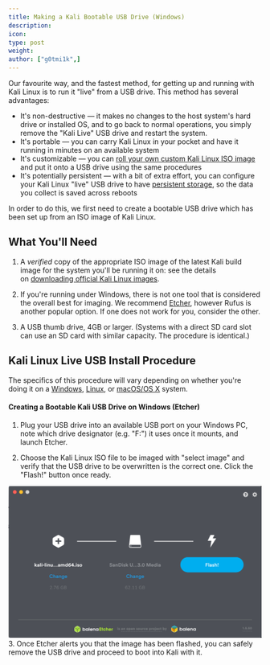 ```yaml
---
title: Making a Kali Bootable USB Drive (Windows)
description:
icon:
type: post
weight:
author: ["g0tmi1k",]
---
```


Our favourite way, and the fastest method, for getting up and running with Kali Linux is to run it "live" from a USB drive. This method has several advantages:

- It's non-destructive — it makes no changes to the host system's hard drive or installed OS, and to go back to normal operations, you simply remove the "Kali Live" USB drive and restart the system.
- It's portable — you can carry Kali Linux in your pocket and have it running in minutes on an available system
- It's customizable — you can [roll your own custom Kali Linux ISO image](/docs/development/live-build-a-custom-kali-iso/) and put it onto a USB drive using the same procedures
- It's potentially persistent — with a bit of extra effort, you can configure your Kali Linux "live" USB drive to have [persistent storage](/docs/usb/kali-linux-live-usb-persistence/), so the data you collect is saved across reboots

In order to do this, we first need to create a bootable USB drive which has been set up from an ISO image of Kali Linux.

## What You'll Need

1. A _verified_ copy of the appropriate ISO image of the latest Kali build image for the system you'll be running it on: see the details on [downloading official Kali Linux images](/docs/introduction/download-official-kali-linux-images/).

2. If you're running under Windows, there is not one tool that is considered the overall best for imaging. We recommend [Etcher](https://www.balena.io/etcher/), however Rufus is another popular option. If one does not work for you, consider the other.

3. A USB thumb drive, 4GB or larger. (Systems with a direct SD card slot can use an SD card with similar capacity. The procedure is identical.)

## Kali Linux Live USB Install Procedure

The specifics of this procedure will vary depending on whether you're doing it on a [Windows](/docs/usb/kali-linux-live-usb-install/), [Linux](/docs/usb/kali-linux-live-usb-install-linux/), or [macOS/OS X](/docs/usb/kali-linux-live-usb-install-macos/) system.

#### Creating a Bootable Kali USB Drive on Windows (Etcher)

1. Plug your USB drive into an available USB port on your Windows PC, note which drive designator (e.g. "F:\") it uses once it mounts, and launch Etcher.

2. Choose the Kali Linux ISO file to be imaged with "select image" and verify that the USB drive to be overwritten is the correct one. Click the "Flash!" button once ready.

![](kali-usb-install-windows.png)
3. Once Etcher alerts you that the image has been flashed, you can safely remove the USB drive and proceed to boot into Kali with it.
